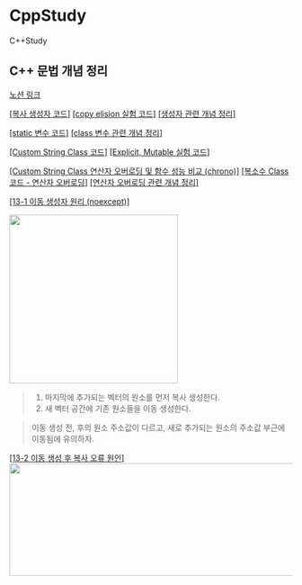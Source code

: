 # CppStudy
 C++Study
## C++ 문법 개념 정리
[노션 링크](https://phrygian-kitten-eda.notion.site/C-CS-7ec928eb101844a399b81414ff94cc15?pvs=4)

[[복사 생성자 코드]](https://github.com/MIN-JU-CHO/CppStudy/blob/main/5_3_CopyConstructor.cpp)
[[copy elision 실험 코드]](https://github.com/MIN-JU-CHO/CppStudy/blob/main/5_4_CopyElision.cpp)
[[생성자 관련 개념 정리]](https://phrygian-kitten-eda.notion.site/C-CS-7ec928eb101844a399b81414ff94cc15?pvs=4)

[[static 변수 코드]](https://github.com/MIN-JU-CHO/CppStudy/blob/main/5_4_ClassStaticVar.cpp)
[[class 변수 관련 개념 정리]](https://phrygian-kitten-eda.notion.site/C-CS-7ec928eb101844a399b81414ff94cc15?pvs=4)

[[Custom String Class 코드]](https://github.com/MIN-JU-CHO/CppStudy/blob/main/5_5_StringClass.cpp)
[[Explicit, Mutable 실험 코드]](https://github.com/MIN-JU-CHO/CppStudy/blob/main/5_6_ExplicitMutable.cpp)

[[Custom String Class 연산자 오버로딩 및 함수 성능 비교 (chrono)]](https://github.com/MIN-JU-CHO/CppStudy/blob/main/6_1_Overloading.cpp)
[[복소수 Class 코드 - 연산자 오버로딩]](https://github.com/MIN-JU-CHO/CppStudy/blob/main/6_1_ComplexNumber.cpp)
[[연산자 오버로딩 관련 개념 정리]](https://phrygian-kitten-eda.notion.site/C-CS-7ec928eb101844a399b81414ff94cc15?pvs=4)

[[13-1 이동 생성자 원리 (noexcept)]](https://github.com/MIN-JU-CHO/CppStudy/blob/main/13_1_RValueReference.cpp)

<img src="https://github.com/MIN-JU-CHO/CppStudy/assets/60171052/e391a6d3-7c01-4de1-8a8f-0c82e17cfb4e.png" width="300" height="300"/>

> 1. 마지막에 추가되는 벡터의 원소를 먼저 복사 생성한다.
> 2. 새 벡터 공간에 기존 원소들을 이동 생성한다.

> 이동 생성 전, 후의 원소 주소값이 다르고, 새로 추가되는 원소의 주소값 부근에 이동됨에 유의하자.

[[13-2 이동 생성 후 복사 오류 원인]](https://phrygian-kitten-eda.notion.site/48635dea1834494ab45c05ac702f1239?pvs=4)
<img src="https://github.com/MIN-JU-CHO/CppStudy/assets/60171052/6764f9bb-7836-4bd4-95ee-af05adbf0eb6.png" width="600" height="200"/>
